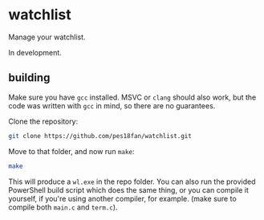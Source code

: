 # watchlist

Manage your watchlist.

In development.

## building

Make sure you have `gcc` installed. MSVC or `clang` should also work,
but the code was written with `gcc` in mind, so there are no guarantees.

Clone the repository:

```bash
git clone https://github.com/pes18fan/watchlist.git
```

Move to that folder, and now run `make`:

```bash
make
```

This will produce a `wl.exe` in the repo folder. You can also run the provided
PowerShell build script which does the same thing, or you can compile it yourself,
if you're using another compiler, for example. (make sure to compile both `main.c`
and `term.c`).
